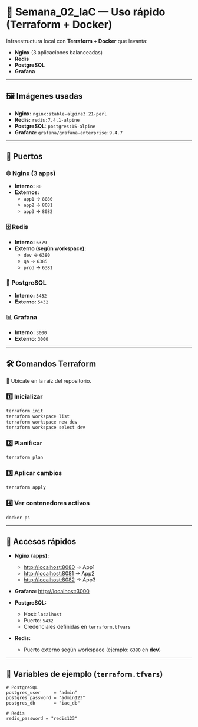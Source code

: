 # 📘 Semana_02_IaC — Uso rápido (Terraform + Docker)

Infraestructura local con **Terraform + Docker** que levanta:  
- **Nginx** (3 aplicaciones balanceadas)  
- **Redis**  
- **PostgreSQL**  
- **Grafana**  

---

## 🖼️ Imágenes usadas

- **Nginx:** `nginx:stable-alpine3.21-perl`  
- **Redis:** `redis:7.4.1-alpine`  
- **PostgreSQL:** `postgres:15-alpine`  
- **Grafana:** `grafana/grafana-enterprise:9.4.7`  

---

## 🔌 Puertos

### 🌐 Nginx (3 apps)
- **Interno:** `80`  
- **Externos:**  
  - `app1` → `8080`  
  - `app2` → `8081`  
  - `app3` → `8082`  

### 🗄️ Redis
- **Interno:** `6379`  
- **Externo (según workspace):**  
  - `dev` → `6380`  
  - `qa`  → `6385`  
  - `prod` → `6381`  

### 🐘 PostgreSQL
- **Interno:** `5432`  
- **Externo:** `5432`  

### 📊 Grafana
- **Interno:** `3000`  
- **Externo:** `3000`  

---

## 🛠️ Comandos Terraform

📌 Ubícate en la raíz del repositorio.

### 1️⃣ Inicializar
```bash
terraform init
terraform workspace list
terraform workspace new dev
terraform workspace select dev
```

### 2️⃣ Planificar
```bash
terraform plan
```

### 3️⃣ Aplicar cambios
```bash
terraform apply
```

### 4️⃣ Ver contenedores activos
```bash
docker ps
```

---

## 🚀 Accesos rápidos

- **Nginx (apps):**  
  - [http://localhost:8080](http://localhost:8080) → App1  
  - [http://localhost:8081](http://localhost:8081) → App2  
  - [http://localhost:8082](http://localhost:8082) → App3  

- **Grafana:** [http://localhost:3000](http://localhost:3000)  

- **PostgreSQL:**  
  - Host: `localhost`  
  - Puerto: `5432`  
  - Credenciales definidas en `terraform.tfvars`  

- **Redis:**  
  - Puerto externo según workspace (ejemplo: `6380` en **dev**)  

---

## 🌱 Variables de ejemplo (`terraform.tfvars`)

```hcl
# PostgreSQL
postgres_user     = "admin"
postgres_password = "admin123"
postgres_db       = "iac_db"

# Redis
redis_password = "redis123"
```
